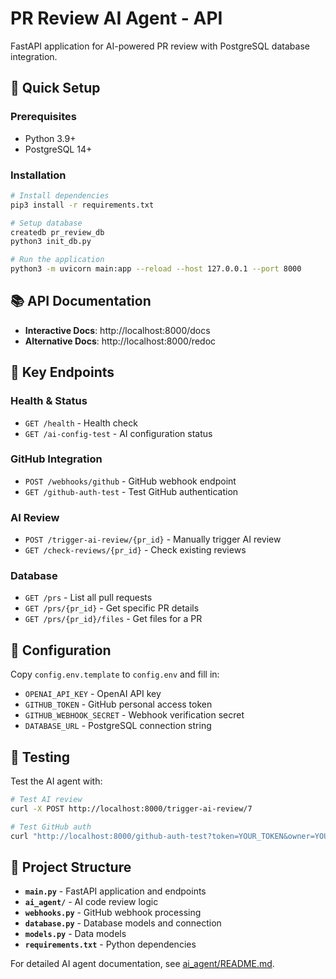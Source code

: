 # PR Review AI Agent - API

FastAPI application for AI-powered PR review with PostgreSQL database integration.

## 🚀 Quick Setup

### Prerequisites
- Python 3.9+
- PostgreSQL 14+

### Installation
```bash
# Install dependencies
pip3 install -r requirements.txt

# Setup database
createdb pr_review_db
python3 init_db.py

# Run the application
python3 -m uvicorn main:app --reload --host 127.0.0.1 --port 8000
```

## 📚 API Documentation

- **Interactive Docs**: http://localhost:8000/docs
- **Alternative Docs**: http://localhost:8000/redoc

## 🔗 Key Endpoints

### Health & Status
- `GET /health` - Health check
- `GET /ai-config-test` - AI configuration status

### GitHub Integration
- `POST /webhooks/github` - GitHub webhook endpoint
- `GET /github-auth-test` - Test GitHub authentication

### AI Review
- `POST /trigger-ai-review/{pr_id}` - Manually trigger AI review
- `GET /check-reviews/{pr_id}` - Check existing reviews

### Database
- `GET /prs` - List all pull requests
- `GET /prs/{pr_id}` - Get specific PR details
- `GET /prs/{pr_id}/files` - Get files for a PR

## 🔧 Configuration

Copy `config.env.template` to `config.env` and fill in:
- `OPENAI_API_KEY` - OpenAI API key
- `GITHUB_TOKEN` - GitHub personal access token
- `GITHUB_WEBHOOK_SECRET` - Webhook verification secret
- `DATABASE_URL` - PostgreSQL connection string

## 🧪 Testing

Test the AI agent with:
```bash
# Test AI review
curl -X POST http://localhost:8000/trigger-ai-review/7

# Test GitHub auth
curl "http://localhost:8000/github-auth-test?token=YOUR_TOKEN&owner=YOUR_USERNAME&repo=YOUR_REPO&pr=14"
```

## 📁 Project Structure

- **`main.py`** - FastAPI application and endpoints
- **`ai_agent/`** - AI code review logic
- **`webhooks.py`** - GitHub webhook processing
- **`database.py`** - Database models and connection
- **`models.py`** - Data models
- **`requirements.txt`** - Python dependencies

For detailed AI agent documentation, see [ai_agent/README.md](ai_agent/README.md).
